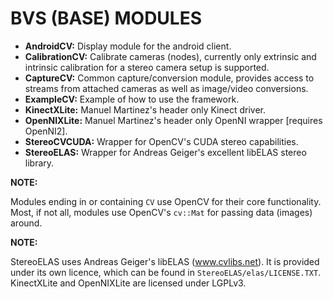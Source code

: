 BVS (BASE) MODULES
==================

* **AndroidCV:** Display module for the android client.
* **CalibrationCV:** Calibrate cameras (nodes), currently only extrinsic and intrinsic calibration for a stereo camera setup is supported.
* **CaptureCV:** Common capture/conversion module, provides access to streams from attached cameras as well as image/video conversions.
* **ExampleCV:** Example of how to use the framework.
* **KinectXLite:** Manuel Martinez's header only Kinect driver.
* **OpenNIXLite:** Manuel Martinez's header only OpenNI wrapper [requires OpenNI2].
* **StereoCVCUDA:** Wrapper for OpenCV's CUDA stereo capabilities.
* **StereoELAS:** Wrapper for Andreas Geiger's excellent libELAS stereo library.

**NOTE:**

Modules ending in or containing `CV` use OpenCV for their core functionality.
Most, if not all, modules use OpenCV's `cv::Mat` for passing data (images) around.

**NOTE:**

StereoELAS uses Andreas Geiger's libELAS (www.cvlibs.net). It is provided under its own licence, which can be found in `StereoELAS/elas/LICENSE.TXT`.
KinectXLite and OpenNIXLite are licensed under LGPLv3.

